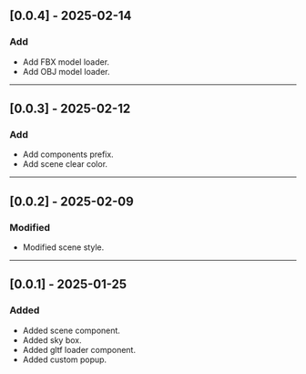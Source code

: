 ## [0.0.4] - 2025-02-14

### Add

- Add FBX model loader.
- Add OBJ model loader.

---

## [0.0.3] - 2025-02-12

### Add

- Add components prefix.
- Add scene clear color.

---

## [0.0.2] - 2025-02-09

### Modified

- Modified scene style.

---

## [0.0.1] - 2025-01-25

### Added

- Added scene component.
- Added sky box.
- Added gltf loader component.
- Added custom popup.
